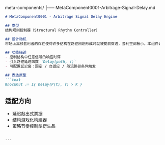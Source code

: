 meta-components/
├── MetaComponent0001-Arbitrage-Signal-Delay.md

```markdown
# MetaComponent0001 - Arbitrage Signal Delay Engine

## 类型
结构规则控制器（Structural Rhythm Controller）

## 设计动机
市场上高频套利者的存在使得许多结构在路径刚刚形成时就被提前穿透，套利空间极小。本组件试图引入节奏控制机制，使结构的敲入/敲出反应延迟，以引导结构系统在更多情境下自然发展。

## 功能描述
- 控制结构中任意信号的响应时滞
- 引入路径延迟函数 `Delay(path, τ)`
- 可配置延迟窗：固定 / 自适应 / 随流路径条件触发

## 表达原型
```text
KnockOut := 1{ Delay(P(t), τ) > K }
```

## 适配方向
- 延迟敲出式票据
- 结构游戏化构建器
- 策略节奏控制型衍生品
```

---